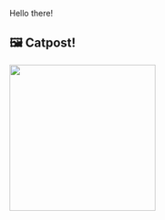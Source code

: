 Hello there!



## 🖼️ Catpost!

<sub>
    <img src="https://cdn2.thecatapi.com/images/MTY1MjM4OA.jpg" height="256">
</sub>

